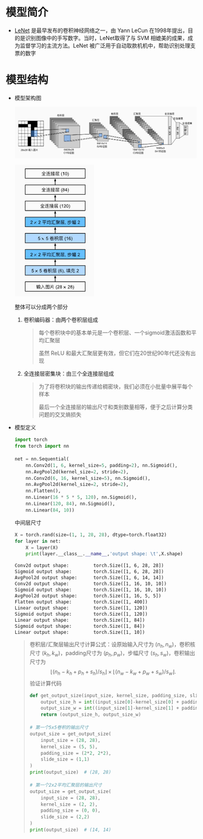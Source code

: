 # 模型简介

- [LeNet](https://ieeexplore.ieee.org/abstract/document/726791/) 是最早发布的卷积神经网络之一，由 Yann LeCun 在1998年提出，目的是识别图像中的手写数字。当时，LeNet取得了与 SVM 相媲美的成果，成为监督学习的主流方法。LeNet 被广泛用于自动取款机机中，帮助识别处理支票的数字



# 模型结构

- 模型架构图

  ![image-20240723160726256](img/image-20240723160726256.png)

  ![image-20240723162352585](img/image-20240723162352585.png)

  整体可以分成两个部分

  1. 卷积编码器：由两个卷积层组成

     > 每个卷积块中的基本单元是一个卷积层、一个sigmoid激活函数和平均汇聚层
     >
     > 虽然 ReLU 和最大汇聚层更有效，但它们在20世纪90年代还没有出现

  2. 全连接层密集块：由三个全连接层组成

     > 为了将卷积块的输出传递给稠密块，我们必须在小批量中展平每个样本
     >
     > 最后一个全连接层的输出尺寸和类别数量相等，便于之后计算分类问题的交叉熵损失

- 模型定义

  ```python
  import torch
  from torch import nn
  
  net = nn.Sequential(
      nn.Conv2d(1, 6, kernel_size=5, padding=2), nn.Sigmoid(),
      nn.AvgPool2d(kernel_size=2, stride=2),
      nn.Conv2d(6, 16, kernel_size=5), nn.Sigmoid(),
      nn.AvgPool2d(kernel_size=2, stride=2),
      nn.Flatten(),
      nn.Linear(16 * 5 * 5, 120), nn.Sigmoid(),
      nn.Linear(120, 84), nn.Sigmoid(),
      nn.Linear(84, 10))
  ```

  中间层尺寸

  ```python
  X = torch.rand(size=(1, 1, 28, 28), dtype=torch.float32)
  for layer in net:
      X = layer(X)
      print(layer.__class__.__name__,'output shape: \t',X.shape)
  ```
  
  ```
  Conv2d output shape:         torch.Size([1, 6, 28, 28])
  Sigmoid output shape:        torch.Size([1, 6, 28, 28])
  AvgPool2d output shape:      torch.Size([1, 6, 14, 14])
  Conv2d output shape:         torch.Size([1, 16, 10, 10])
  Sigmoid output shape:        torch.Size([1, 16, 10, 10])
  AvgPool2d output shape:      torch.Size([1, 16, 5, 5])
  Flatten output shape:        torch.Size([1, 400])
  Linear output shape:         torch.Size([1, 120])
  Sigmoid output shape:        torch.Size([1, 120])
  Linear output shape:         torch.Size([1, 84])
  Sigmoid output shape:        torch.Size([1, 84])
  Linear output shape:         torch.Size([1, 10])
  ```
  
  > 卷积层/汇聚层输出尺寸计算公式：设原始输入尺寸为 $(n_h, n_w)$，卷积核尺寸 $(k_h,k_w)$，padding尺寸为 $(p_h,p_w)$，步幅尺寸 $(s_h, s_w)$，卷积输出尺寸为
  > $$
  > \left\lfloor\left(n_{h}-k_{h}+p_{h}+s_{h}\right) / s_{h}\right\rfloor \times\left\lfloor\left(n_{w}-k_{w}+p_{w}+s_{w}\right) / s_{w}\right\rfloor .
  > $$
  > 验证计算代码
  >
  > ```python
  > def get_output_size(input_size, kernel_size, padding_size, slide_size):
  >     output_size_h = int((input_size[0]-kernel_size[0] + padding_size[0] + slide_size[0])/slide_size[0])
  >     output_size_w = int((input_size[1]-kernel_size[1] + padding_size[1] + slide_size[1])/slide_size[1])
  >     return (output_size_h, output_size_w)
  > 
  > # 第一个5x5卷积的输出尺寸
  > output_size = get_output_size(
  >     input_size = (28, 28),
  >     kernel_size = (5, 5), 
  >     padding_size = (2*2, 2*2),
  >     slide_size = (1,1)
  > )
  > print(output_size)  # (28, 28)
  > 
  > # 第一个2x2平均汇聚层的输出尺寸
  > output_size = get_output_size(
  >     input_size = (28, 28),
  >     kernel_size = (2, 2), 
  >     padding_size = (0, 0),
  >     slide_size = (2,2)
  > )
  > print(output_size)  # (14, 14)
  > ```

